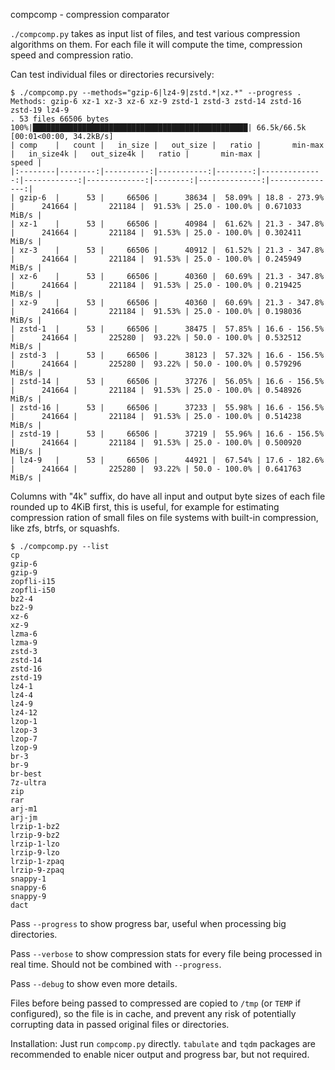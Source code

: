 compcomp - compression comparator


`./compcomp.py` takes as input list of files, and test various
compression algorithms on them. For each file it will compute the time,
compression speed and compression ratio.

Can test individual files or directories recursively:

```
$ ./compcomp.py --methods="gzip-6|lz4-9|zstd.*|xz.*" --progress .
Methods: gzip-6 xz-1 xz-3 xz-6 xz-9 zstd-1 zstd-3 zstd-14 zstd-16 zstd-19 lz4-9
. 53 files 66506 bytes
100%|████████████████████████████████████████████████| 66.5k/66.5k [00:01<00:00, 34.2kB/s]
| comp    |   count |   in_size |   out_size |   ratio |       min-max |   in_size4k |   out_size4k |   ratio |       min-max |          speed |
|:--------|--------:|----------:|-----------:|--------:|--------------:|------------:|-------------:|--------:|--------------:|---------------:|
| gzip-6  |      53 |     66506 |      38634 |  58.09% | 18.8 - 273.9% |      241664 |       221184 |  91.53% | 25.0 - 100.0% | 0.671033 MiB/s |
| xz-1    |      53 |     66506 |      40984 |  61.62% | 21.3 - 347.8% |      241664 |       221184 |  91.53% | 25.0 - 100.0% | 0.302411 MiB/s |
| xz-3    |      53 |     66506 |      40912 |  61.52% | 21.3 - 347.8% |      241664 |       221184 |  91.53% | 25.0 - 100.0% | 0.245949 MiB/s |
| xz-6    |      53 |     66506 |      40360 |  60.69% | 21.3 - 347.8% |      241664 |       221184 |  91.53% | 25.0 - 100.0% | 0.219425 MiB/s |
| xz-9    |      53 |     66506 |      40360 |  60.69% | 21.3 - 347.8% |      241664 |       221184 |  91.53% | 25.0 - 100.0% | 0.198036 MiB/s |
| zstd-1  |      53 |     66506 |      38475 |  57.85% | 16.6 - 156.5% |      241664 |       225280 |  93.22% | 50.0 - 100.0% | 0.532512 MiB/s |
| zstd-3  |      53 |     66506 |      38123 |  57.32% | 16.6 - 156.5% |      241664 |       225280 |  93.22% | 50.0 - 100.0% | 0.579296 MiB/s |
| zstd-14 |      53 |     66506 |      37276 |  56.05% | 16.6 - 156.5% |      241664 |       221184 |  91.53% | 25.0 - 100.0% | 0.548926 MiB/s |
| zstd-16 |      53 |     66506 |      37233 |  55.98% | 16.6 - 156.5% |      241664 |       221184 |  91.53% | 25.0 - 100.0% | 0.514238 MiB/s |
| zstd-19 |      53 |     66506 |      37219 |  55.96% | 16.6 - 156.5% |      241664 |       221184 |  91.53% | 25.0 - 100.0% | 0.500920 MiB/s |
| lz4-9   |      53 |     66506 |      44921 |  67.54% | 17.6 - 182.6% |      241664 |       225280 |  93.22% | 50.0 - 100.0% | 0.641763 MiB/s |
```

Columns with "4k" suffix, do have all input and output byte sizes of each
file rounded up to 4KiB first, this is useful, for example for estimating
compression ration of small files on file systems with built-in
compression, like zfs, btrfs, or squashfs.

```
$ ./compcomp.py --list
cp
gzip-6
gzip-9
zopfli-i15
zopfli-i50
bz2-4
bz2-9
xz-6
xz-9
lzma-6
lzma-9
zstd-3
zstd-14
zstd-16
zstd-19
lz4-1
lz4-4
lz4-9
lz4-12
lzop-1
lzop-3
lzop-7
lzop-9
br-3
br-9
br-best
7z-ultra
zip
rar
arj-m1
arj-jm
lrzip-1-bz2
lrzip-9-bz2
lrzip-1-lzo
lrzip-9-lzo
lrzip-1-zpaq
lrzip-9-zpaq
snappy-1
snappy-6
snappy-9
dact
```



Pass `--progress` to show progress bar, useful when processing big directories.

Pass `--verbose` to show compression stats for every file being processed
in real time. Should not be combined with `--progress`.

Pass `--debug` to show even more details.

Files before being passed to compressed are copied to `/tmp` (or `TEMP`
if configured), so the file is in cache, and prevent any risk of
potentially corrupting data in passed original files or directories.

Installation: Just run `compcomp.py` directly. `tabulate` and `tqdm`
packages are recommended to enable nicer output and progress bar, but not
required.
